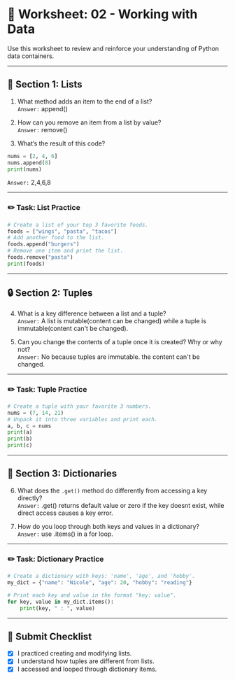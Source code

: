 # 📝 Worksheet: 02 - Working with Data

Use this worksheet to review and reinforce your understanding of Python data containers.

---

## 🧠 Section 1: Lists

1. What method adds an item to the end of a list?  
   `Answer:` append()

2. How can you remove an item from a list by value?  
   `Answer:` remove()

3. What’s the result of this code?

```python
nums = [2, 4, 6]
nums.append(8)
print(nums)
```

   `Answer:` 2,4,6,8

---

### ✏️ Task: List Practice

```python
# Create a list of your top 3 favorite foods.
foods = ["wings", "pasta", "tacos"]
# Add another food to the list.
foods.append("burgers")
# Remove one item and print the list.
foods.remove("pasta")
print(foods)

```

---

## 🔒 Section 2: Tuples

4. What is a key difference between a list and a tuple?  
   `Answer:` A list is mutable(content can be changed) while a tuple is immutable(content can't be changed).

5. Can you change the contents of a tuple once it is created? Why or why not?  
   `Answer:` No because tuples are immutable. the content can't be changed.

---

### ✏️ Task: Tuple Practice

```python
# Create a tuple with your favorite 3 numbers.
nums = (7, 14, 21)
# Unpack it into three variables and print each.
a, b, c = nums
print(a)
print(b)
print(c)
```

---

## 🔑 Section 3: Dictionaries

6. What does the `.get()` method do differently from accessing a key directly?  
   `Answer:` .get() returns  default value or zero if the key doesnt exist, while direct access causes a key error.

7. How do you loop through both keys and values in a dictionary?  
   `Answer:` use .items() in a for loop.

---

### ✏️ Task: Dictionary Practice

```python
# Create a dictionary with keys: 'name', 'age', and 'hobby'.
my_dict = {"name": "Nicole", "age": 20, "hobby": "reading"}

# Print each key and value in the format "key: value".
for key, value in my_dict.items():
    print(key, " : ", value)
```

---

## 🧾 Submit Checklist

- [x] I practiced creating and modifying lists.
- [x] I understand how tuples are different from lists.
- [x] I accessed and looped through dictionary items.
